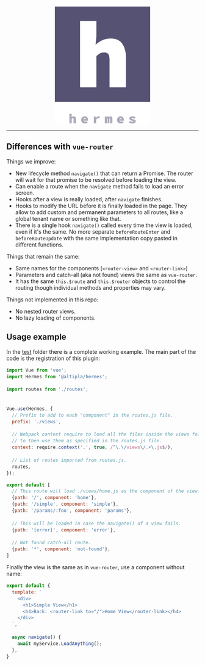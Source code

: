 
<p align="center">
  <img src="docs/logo.png">
</p>

---

## Differences with `vue-router`

Things we improve:

- New lifecycle method `navigate()` that can return a Promise. The router will wait for that promise to be resolved before loading the view.
- Can enable a route when the `navigate` method fails to load an error screen.
- Hooks after a view is really loaded, after `navigate` finishes.
- Hooks to modify the URL before it is finally loaded in the page. They allow to add custom and permanent parameters to all routes, like a global tenant name or something like that.
- There is a single hook `navigate()` called every time the view is loaded, even if it's the same. No more separate `beforeRouteEnter` and `beforeRouteUpdate` with the same implementation copy pasted in different functions.


Things that remain the same:

- Same names for the components (`<router-view>` and `<router-link>`)
- Parameters and catch-all (aka not found) views the same as `vue-router`.
- It has the same `this.$route` and `this.$router` objects to control the routing though individual methods and properties may vary.


Things not implemented in this repo:

- No nested router views.
- No lazy loading of components.


## Usage example

In the [test](test) folder there is a complete working example. The main part of the code is the registration of this plugin:

```js
import Vue from 'vue';
import Hermes from '@altipla/hermes';

import routes from './routes';


Vue.use(Hermes, {
  // Prefix to add to each "component" in the routes.js file.
  prefix: './views',

  // Webpack context require to load all the files inside the views folder
  // to then use them as specified in the routes.js file.
  context: require.context('.', true, /^\.\/views\/.+\.js$/),

  // List of routes imported from routes.js.
  routes,
});
````


```js
export default [
  // This route will load ./views/home.js as the component of the view.
  {path: '/', component: 'home'},
  {path: '/simple', component: 'simple'},
  {path: '/params/:foo', component: 'params'},

  // This will be loaded in case the navigate() of a view fails.
  {path: '[error]', component: 'error'},

  // Not found catch-all route.
  {path: '*', component: 'not-found'},
]
````


Finally the view is the same as in `vue-router`, use a component without name:

```js
export default {
  template: `
    <div>
      <h1>Simple View</h1>
      <h4>Back: <router-link to="/">Home View</router-link></h4>
    </div>
  `,

  async navigate() {
    await myService.LoadAnything();
  },
}
```
